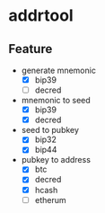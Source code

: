 # addrtool

## Feature

* generate mnemonic
  * [X] bip39
  * [ ] decred

* mnemonic to seed
  * [X] bip39
  * [X] decred
  
* seed to pubkey
  * [X] bip32
  * [X] bip44
  
* pubkey to address
  * [X] btc
  * [X] decred
  * [X] hcash
  * [ ] etherum
